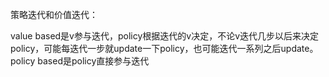 策略迭代和价值迭代：

value based是v参与迭代，policy根据迭代的v决定，不论v迭代几步以后来决定policy，可能每迭代一步就update一下policy，也可能迭代一系列之后update。policy based是policy直接参与迭代
